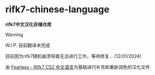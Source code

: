 # rifk7-chinese-language

**rifk7中文汉化存储仓库**

> [!WARNING]
> W.I.P. 目前翻译未完成
> 
> 目前因为rifk7随机崩溃导致无法进行工作，等待修复... (12/01/2024)

由 [Fearless - Rifk7 CS2 中文语言](https://rifk7.com/index.php?threads/rifk7-cs2-%E4%B8%AD%E6%96%87%E8%AF%AD%E8%A8%80.874/)为基础进行补充和重新润色的汉化文件
